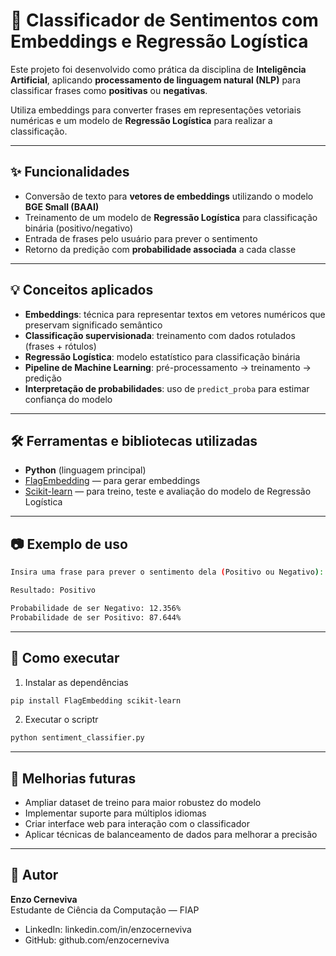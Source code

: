 # 🧠 Classificador de Sentimentos com Embeddings e Regressão Logística  

Este projeto foi desenvolvido como prática da disciplina de **Inteligência Artificial**, aplicando **processamento de linguagem natural (NLP)** para classificar frases como **positivas** ou **negativas**.  

Utiliza embeddings para converter frases em representações vetoriais numéricas e um modelo de **Regressão Logística** para realizar a classificação.  

---

## ✨ Funcionalidades  

- Conversão de texto para **vetores de embeddings** utilizando o modelo **BGE Small (BAAI)**  
- Treinamento de um modelo de **Regressão Logística** para classificação binária (positivo/negativo)  
- Entrada de frases pelo usuário para prever o sentimento  
- Retorno da predição com **probabilidade associada** a cada classe  

---

## 💡 Conceitos aplicados  

- **Embeddings**: técnica para representar textos em vetores numéricos que preservam significado semântico  
- **Classificação supervisionada**: treinamento com dados rotulados (frases + rótulos)  
- **Regressão Logística**: modelo estatístico para classificação binária  
- **Pipeline de Machine Learning**: pré-processamento → treinamento → predição  
- **Interpretação de probabilidades**: uso de `predict_proba` para estimar confiança do modelo  

---

## 🛠 Ferramentas e bibliotecas utilizadas  

- **Python** (linguagem principal)  
- [FlagEmbedding](https://github.com/FlagOpen/FlagEmbedding) — para gerar embeddings  
- [Scikit-learn](https://scikit-learn.org/stable/) — para treino, teste e avaliação do modelo de Regressão Logística  

---

## 📷 Exemplo de uso  

```bash
Insira uma frase para prever o sentimento dela (Positivo ou Negativo): Gostei muito da viagem!

Resultado: Positivo

Probabilidade de ser Negativo: 12.356%
Probabilidade de ser Positivo: 87.644%
```
---

## 🚀 Como executar

1. Instalar as dependências
```bash
pip install FlagEmbedding scikit-learn
```
2. Executar o scriptr
```bash
python sentiment_classifier.py
```
---

## 📌 Melhorias futuras

- Ampliar dataset de treino para maior robustez do modelo
- Implementar suporte para múltiplos idiomas
- Criar interface web para interação com o classificador
- Aplicar técnicas de balanceamento de dados para melhorar a precisão

---

## 👤 Autor

**Enzo Cerneviva**  
Estudante de Ciência da Computação — FIAP
- LinkedIn: linkedin.com/in/enzocerneviva
- GitHub: github.com/enzocerneviva
